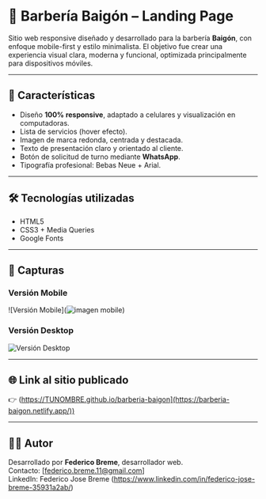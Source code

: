 # 💈 Barbería Baigón – Landing Page

Sitio web responsive diseñado y desarrollado para la barbería **Baigón**, con enfoque mobile-first y estilo minimalista. El objetivo fue crear una experiencia visual clara, moderna y funcional, optimizada principalmente para dispositivos móviles.

---

## 📱 Características

- Diseño **100% responsive**, adaptado a celulares y visualización en computadoras.
- Lista de servicios (hover efecto).
- Imagen de marca redonda, centrada y destacada.
- Texto de presentación claro y orientado al cliente.
- Botón de solicitud de turno mediante **WhatsApp**.
- Tipografía profesional: Bebas Neue + Arial.

---

## 🛠 Tecnologías utilizadas

- HTML5
- CSS3 + Media Queries
- Google Fonts

---

## 📸 Capturas

### Versión Mobile
![Versión Mobile](![imagen mobile](https://github.com/user-attachments/assets/668ad87e-ba64-482b-a033-3dee5a5d7c9f))

### Versión Desktop
![Versión Desktop](<img width="1606" height="702" alt="imagen desktop" src="https://github.com/user-attachments/assets/5a36c04c-3e3f-47a3-b598-7f67b89784cc" />)

---

## 🌐 Link al sitio publicado

👉 (https://TUNOMBRE.github.io/barberia-baigon](https://barberia-baigon.netlify.app/))

---

## 🧑‍💻 Autor

Desarrollado por **Federico Breme**, desarrollador web.  
Contacto: [federico.breme.11@gmail.com]  
LinkedIn: Federico Jose Breme (https://www.linkedin.com/in/federico-jose-breme-35931a2ab/)

